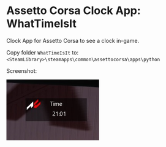 # Assetto Corsa Clock App: WhatTimeIsIt

Clock App for Assetto Corsa to see a clock in-game.

Copy folder `WhatTimeIsIt` to:
`<SteamLibrary>\steamapps\common\assettocorsa\apps\python`

Screenshot:

![time app](/screenshot.jpg)

